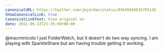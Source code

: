 ```yaml
---
canonicalURL: https://twitter.com/jmjordan/status/83649458616795136
ShowCanonicalLink: true
CanonicalLinkText: View original on
date: 2011-06-22T21:35:59+00:00
---
```

@macminicolo I just FolderWatch, but it doesn't do two way syncing. I am playing with SparkleShare but am having trouble getting it working.